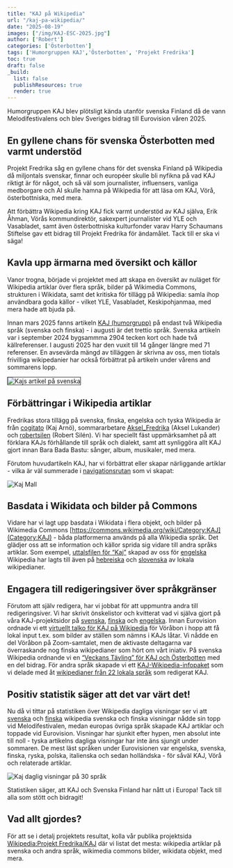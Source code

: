 ```yaml
---
title: "KAJ på Wikipedia"
url: "/kaj-pa-wikipedia/"
date: "2025-08-19"
images: ["/img/KAJ-ESC-2025.jpg"]
author: ['Robert']
categories: ['Österbotten']
tags: ['Humorgruppen KAJ','Österbotten', 'Projekt Fredrika']
toc: true
draft: false
_build:
  list: false
  publishResources: true
  render: true
---
```


Humorgruppen KAJ blev plötsligt kända utanför svenska Finland då de vann Melodifestivalens och blev Sveriges bidrag till Eurovision våren 2025.

## En gyllene chans för svenska Österbotten med varmt understöd

Projekt Fredrika såg en gyllene chans för det svenska Finland på Wikipedia då miljontals svenskar, finnar och européer skulle bli nyfikna på vad KAJ riktigt är för något, och så väl som journalister, influensers, vanliga medborgare och AI skulle hamna på Wikipedia för att läsa om KAJ, Vörå, österbottniska, med mera.  

Att förbättra Wikipedia kring KAJ fick varmt understöd av KAJ själva, Erik Åhman, Vörås kommundirektör, sakexpert journalister vid YLE och Vasabladet, samt även österbottniska kulturfonder varav Harry Schaumans Stiftelse gav ett bidrag till Projekt Fredrika för ändamålet. Tack till er ska vi säga! 

## Kavla upp ärmarna med översikt och källor

Vanor trogna, började vi projektet med att skapa en översikt av nuläget för Wikipedia artiklar över flera språk, bilder på Wikimedia Commons, strukturen i Wikidata, samt det kritiska för tillägg på Wikipedia: samla ihop användbara goda källor - vilket YLE, Vasabladet, Keskipohjanmaa, med mera hade att bjuda på. 

Innan mars 2025 fanns artikeln [KAJ (humorgrupp)](https://sv.wikipedia.org/wiki/Kaj_(humorgrupp)) på endast två Wikipedia språk (svenska och finska) - i augusti är det trettio språk. Svenska artikeln var i september 2024 bygsammma 2904 tecken kort och hade två källreferenser. I augusti 2025 har den vuxit till 14 gånger längre med 71 referenser. En avsevärda mängd av tilläggen är skrivna av oss, men tiotals frivilliga wikipedanier har också förbättrat på artikeln under vårens and sommarens lopp. 

<img src="/img/kaj-artikel-svwp.png" alt="Kajs artikel på svenska" border="1">

## Förbättringar i Wikipedia artiklar

Fredrikas stora tillägg på svenska, finska, engelska och tyska Wikipedia är från [cogitato](https://wikidata.wikiscan.org/?menu=userstats&user=cogitato) (Kaj Arnö), sommararbetare [Aksel_Fredrika](https://wikidata.wikiscan.org/?menu=userstats&user=Aksel_Fredrika) (Aksel Lukander) och [robertsilen](https://wikidata.wikiscan.org/?menu=userstats&user=robertsilen) (Robert Silén). Vi har speciellt fäst uppmärksamhet på att förklara KAJs förhållande till språk och dialekt, samt att synliggöra allt KAJ gjort innan Bara Bada Bastu: sånger, album, musikaler, med mera. 

Förutom huvudartikeln KAJ, har vi förbättrat eller skapar närliggande artiklar - vilka är väl summerade i [navigationsrutan](https://sv.wikipedia.org/wiki/Mall:KAJ_(humorgrupp)) som vi skapat: 

![Kaj Mall](/img/kaj-mall.png)

## Basdata i Wikidata och bilder på Commons

Vidare har vi lagt upp basdata i Wikidata i flera objekt, och bilder på Wikimedia Commons [https://commons.wikimedia.org/wiki/Category:KAJ](Category:KAJ) - båda platformerna används på alla Wikipedia språk. Det glädjer oss att se information och källor sprida sig vidare till andra språks artiklar. Som exempel, [uttalsfilen för “Kaj”](https://en.wikipedia.org/wiki/File:KAJ_(humorgrupp).ogg) skapad av oss för [engelska](https://en.wikipedia.org/wiki/KAJ_(group)) Wikipedia har lagts till även på [hebreiska](https://he.wikipedia.org/wiki/%D7%A7%D7%90%D7%99_(%D7%9C%D7%94%D7%A7%D7%94)) och [slovenska](https://sl.wikipedia.org/wiki/KAJ_(glasbena_skupina)) av lokala wikipedianer.

## Engagera till redigeringsiver över språkgränser

Förutom att själv redigera, har vi jobbat för att uppmuntra andra till redigeringsiver. Vi har skrivit önskelistor och kvitterat vad vi själva gjort på våra KAJ-projektsidor på [svenska](https://sv.wikipedia.org/wiki/Wikipedia:Projekt_Fredrika/KAJ), [finska](https://fi.wikipedia.org/wiki/Wikiprojekti:Projekt_Fredrika/KAJ) och [engelska](https://en.wikipedia.org/wiki/Wikipedia:Projekt_Fredrika/KAJ). Innan Eurovision ordnade vi ett [virtuellt talko för KAJ på Wikipedia](https://projektfredrika.fi/kaj/) för Vöråbon i hopp att få lokal input t.ex. som bilder av ställen som nämns i KAJs låtar. Vi nådde en del Vöråbon på Zoom-samtalet, men de aktivaste deltagarna var överraskande nog finska wikipedianer som hört om vårt iniativ. På svenska Wikipedia ordnande vi en [“Veckans Tävling” för KAJ och Österbotten](https://sv.wikipedia.org/wiki/Wikipedia:Veckans_t%C3%A4vling/KAJ) med en del bidrag. För andra språk skapade vi ett [KAJ-Wikipedia-infopaket](https://en.wikipedia.org/wiki/Wikipedia:Projekt_Fredrika/KAJ_meta) som vi delade med åt [wikipedianer från 22 lokala språk](https://en.wikipedia.org/wiki/Wikipedia:Projekt_Fredrika/KAJ#Key_contributors_in_other_languages) som redigerat KAJ. 

## Positiv statistik säger att det var värt det! 

Nu då vi tittar på statistiken över Wikipedia dagliga visningar ser vi att [svenska](https://pageviews.wmcloud.org/?project=sv.wikipedia.org&platform=all-access&agent=user&redirects=1&start=2024-08&end=2025-07&pages=Kaj_(humorgrupp)%7CKevin_Holmstr%C3%B6m%7CAxel_%C3%85hman%7CJakob_Norrg%C3%A5rd%7CBara_bada_bastu%7CFinlandssvenska%7C%C3%96sterbottniska%7CV%C3%B6r%C3%A5%7CBastu%7CFinlandssvenskar) och [finska](https://pageviews.wmcloud.org/?project=fi.wikipedia.org&platform=all-access&agent=user&redirects=1&start=2024-08&end=2025-07&pages=Kevin_Holmstr%C3%B6m%7CAxel_%C3%85hman%7CJakob_Norrg%C3%A5rd%7CBara_bada_bastu%7CKaj_(yhtye)%7CSuomenruotsi%7CSuomenruotsalaiset%7CPohjanmaanruotsi%7CV%C3%B6yri%7CSauna) wikipedia svenska och finska visningar nådde sin topp vid Melodifestivalen, medan europas övriga språk skapade KAJ artiklar och toppade vid Eurovision. Visningar har sjunkit efter hypen, men absolut inte till noll - tyska artikelns dagliga visningar har inte äns sjungit under sommaren. De mest läst språken under Eurovisionen var engelska, svenska, finska, ryska, polska, italienska och sedan holländska - för såväl KAJ, Vörå och relaterade artiklar. 

![Kaj daglig visningar på 30 språk](/img/kaj-dagliga.png)

Statistiken säger, att KAJ och Svenska Finland har nått ut i Europa! Tack till alla som stött och bidragit! 

## Vad allt gjordes? 

För att se i detalj projektets resultat, kolla vår publika projektsida [Wikipedia:Projekt Fredrika/KAJ](https://sv.wikipedia.org/wiki/Wikipedia:Projekt_Fredrika/KAJ) där vi listat det mesta: wikipedia artiklar på svenska och andra språk, wikimedia commons bilder, wikidata objekt, med mera. 
